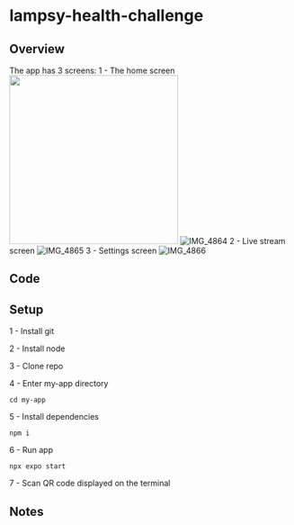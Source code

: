 # lampsy-health-challenge
## Overview
The app has 3 screens:
1 - The home screen
<img src="https://github.com/user-attachments/assets/330e5227-b8f0-4cdb-8c6d-9cb97f403994" width="300" />
![IMG_4864](https://github.com/user-attachments/assets/330e5227-b8f0-4cdb-8c6d-9cb97f403994)
2 - Live stream screen
![IMG_4865](https://github.com/user-attachments/assets/9a1813d0-38d7-48a2-8423-153fd4bae77e)
3 - Settings screen
![IMG_4866](https://github.com/user-attachments/assets/de06c1d6-7141-4b46-b5d5-5a48931a241f)
## Code
## Setup
1 - Install git

2 - Install node

3 - Clone repo

4 - Enter my-app directory
```
cd my-app
```
5 - Install dependencies
```
npm i
```
6 - Run app
```
npx expo start
```
7 - Scan QR code displayed on the terminal
## Notes
